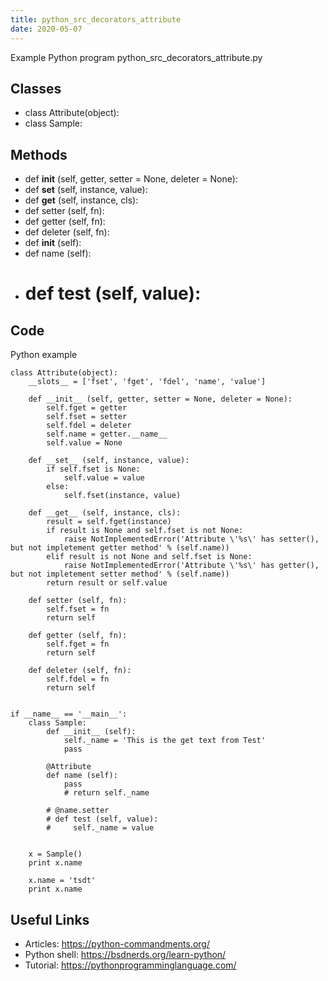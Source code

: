 ```yaml
---
title: python_src_decorators_attribute
date: 2020-05-07
---
```

Example Python program python_src_decorators_attribute.py


## Classes

* class Attribute(object):
* class Sample:

## Methods

* def __init__ (self, getter, setter = None, deleter = None):
* def __set__ (self, instance, value):
* def __get__ (self, instance, cls):
* def setter (self, fn):
* def getter (self, fn):
* def deleter (self, fn):
* def __init__ (self):
* def name (self):
* # def test (self, value):

## Code

Python example

    class Attribute(object):
        __slots__ = ['fset', 'fget', 'fdel', 'name', 'value']
    
        def __init__ (self, getter, setter = None, deleter = None):
            self.fget = getter
            self.fset = setter
            self.fdel = deleter
            self.name = getter.__name__
            self.value = None
    
        def __set__ (self, instance, value):
            if self.fset is None:
                self.value = value
            else:
                self.fset(instance, value)
    
        def __get__ (self, instance, cls):
            result = self.fget(instance)
            if result is None and self.fset is not None:
                raise NotImplementedError('Attribute \'%s\' has setter(), but not impletement getter method' % (self.name))
            elif result is not None and self.fset is None:
                raise NotImplementedError('Attribute \'%s\' has getter(), but not impletement setter method' % (self.name))
            return result or self.value
    
        def setter (self, fn):
            self.fset = fn
            return self
    
        def getter (self, fn):
            self.fget = fn
            return self
    
        def deleter (self, fn):
            self.fdel = fn
            return self
    
    
    if __name__ == '__main__':
        class Sample:
            def __init__ (self):
                self._name = 'This is the get text from Test'
                pass
    
            @Attribute
            def name (self):
                pass
                # return self._name
    
            # @name.setter
            # def test (self, value):
            #     self._name = value
    
    
        x = Sample()
        print x.name
    
        x.name = 'tsdt'
        print x.name
    

## Useful Links

- Articles: https://python-commandments.org/
- Python shell: https://bsdnerds.org/learn-python/
- Tutorial: https://pythonprogramminglanguage.com/
